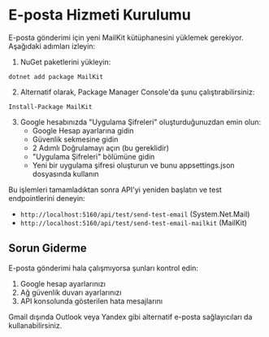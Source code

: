 # E-posta Hizmeti Kurulumu

E-posta gönderimi için yeni MailKit kütüphanesini yüklemek gerekiyor. Aşağıdaki adımları izleyin:

1. NuGet paketlerini yükleyin:

```
dotnet add package MailKit
```

2. Alternatif olarak, Package Manager Console'da şunu çalıştırabilirsiniz:

```
Install-Package MailKit
```

3. Google hesabınızda "Uygulama Şifreleri" oluşturduğunuzdan emin olun:
   - Google Hesap ayarlarına gidin
   - Güvenlik sekmesine gidin
   - 2 Adımlı Doğrulamayı açın (bu gereklidir)
   - "Uygulama Şifreleri" bölümüne gidin
   - Yeni bir uygulama şifresi oluşturun ve bunu appsettings.json dosyasında kullanın

Bu işlemleri tamamladıktan sonra API'yi yeniden başlatın ve test endpointlerini deneyin:

- `http://localhost:5160/api/test/send-test-email` (System.Net.Mail)
- `http://localhost:5160/api/test/send-test-email-mailkit` (MailKit)

## Sorun Giderme

E-posta gönderimi hala çalışmıyorsa şunları kontrol edin:

1. Google hesap ayarlarınızı
2. Ağ güvenlik duvarı ayarlarınızı
3. API konsolunda gösterilen hata mesajlarını

Gmail dışında Outlook veya Yandex gibi alternatif e-posta sağlayıcıları da kullanabilirsiniz.
